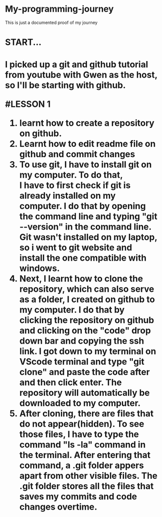 # My-programming-journey
This is just a documented proof of my journey
<h1>START...<h1>
<p>I picked up a git and github tutorial from youtube with Gwen as the host, so I'll be starting with github.</p>

#LESSON 1
       
1. learnt how to create a repository on github.  
2. Learnt how to edit readme file on github and commit changes  
3. To use git, I have to install git on my computer. To do that,  
    I have to first check if git is already installed on my computer. 
    I do that by opening the command line and typing "git --version" in the command line.
    Git wasn't installed on my laptop, 
    so i went to git website and install the one compatible with windows.  
4. Next, I learnt how to clone the repository, 
    which can also serve as a folder, I created on github to my computer. I do that by 
    clicking the repository on github and clicking on the "code" drop down bar and copying the 
    ssh link. I got down to my terminal on VScode terminal and type "git clone" and paste the code after 
    and then click enter. The repository will automatically be downloaded to my computer.          
5. After cloning, there are files that do not appear(hidden). To see those files, 
    I have to type the command "ls -la" command 
    in the terminal. After entering that command, a .git folder appers apart from other visible files. 
    The .git folder stores all the files that saves my commits and code changes overtime.           
        